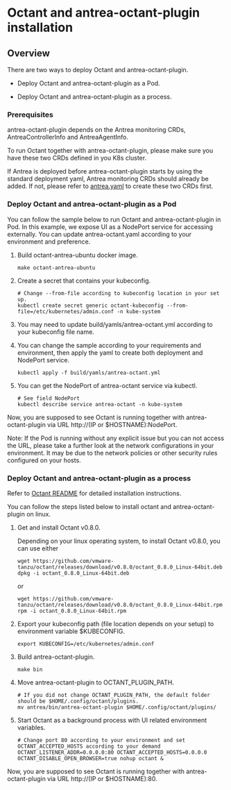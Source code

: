 # Octant and antrea-octant-plugin installation

## Overview

There are two ways to deploy Octant and antrea-octant-plugin.

* Deploy Octant and antrea-octant-plugin as a Pod.

* Deploy Octant and antrea-octant-plugin as a process.


### Prerequisites
antrea-octant-plugin depends on the Antrea monitoring CRDs, AntreaControllerInfo and AntreaAgentInfo.

To run Octant together with antrea-octant-plugin, please make sure you have these two CRDs defined in you K8s cluster.

If Antrea is deployed before antrea-octant-plugin starts by using the standard deployment yaml, Antrea monitoring
CRDs should already be added. If not, please refer to [antrea.yaml](https://github.com/vmware-tanzu/antrea/blob/master/build/yamls/antrea.yml) to
create these two CRDs first.

### Deploy Octant and antrea-octant-plugin as a Pod

You can follow the sample below to run Octant and antrea-octant-plugin in Pod.
In this example, we expose UI as a NodePort service for accessing externally.
You can update antrea-octant.yaml according to your environment and preference.

1. Build octant-antrea-ubuntu docker image.

    ```
    make octant-antrea-ubuntu
    ```

2. Create a secret that contains your kubeconfig.

    ```
    # Change --from-file according to kubeconfig location in your set up.
    kubectl create secret generic octant-kubeconfig --from-file=/etc/kubernetes/admin.conf -n kube-system
    ```

3. You may need to update build/yamls/antrea-octant.yml according to your kubeconfig file name.

4. You can change the sample according to your requirements and environment, then apply the yaml to create both deployment and NodePort service.

    ```
    kubectl apply -f build/yamls/antrea-octant.yml
    ```
5. You can get the NodePort of antrea-octant service via kubectl.

    ```
    # See field NodePort
    kubectl describe service antrea-octant -n kube-system
    ```

Now, you are supposed to see Octant is running together with antrea-octant-plugin via URL http://(IP or $HOSTNAME):NodePort.

Note: If the Pod is running without any explicit issue but you can not access the URL, please take a further look at the network configurations
in your environment. It may be due to the network policies or other security rules configured on your hosts.

### Deploy Octant and antrea-octant-plugin as a process

Refer to [Octant README](https://github.com/vmware-tanzu/octant/blob/master/README.md#installation) for 
detailed installation instructions.

You can follow the steps listed below to install octant and antrea-octant-plugin on linux.

1. Get and install Octant v0.8.0.

    Depending on your linux operating system, to install Octant v0.8.0, you can use either
    ```
    wget https://github.com/vmware-tanzu/octant/releases/download/v0.8.0/octant_0.8.0_Linux-64bit.deb
    dpkg -i octant_0.8.0_Linux-64bit.deb
    ```
    or
    ```
    wget https://github.com/vmware-tanzu/octant/releases/download/v0.8.0/octant_0.8.0_Linux-64bit.rpm
    rpm -i octant_0.8.0_Linux-64bit.rpm
    ```

2. Export your kubeconfig path (file location depends on your setup) to environment variable $KUBECONFIG.

    ```
    export KUBECONFIG=/etc/kubernetes/admin.conf
    ```

3. Build antrea-octant-plugin.

    ```
    make bin
    ```

4. Move antrea-octant-plugin to OCTANT_PLUGIN_PATH.

    ```
    # If you did not change OCTANT_PLUGIN_PATH, the default folder should be $HOME/.config/octant/plugins.
    mv antrea/bin/antrea-octant-plugin $HOME/.config/octant/plugins/
    ```

5. Start Octant as a background process with UI related environment variables.

    ```
    # Change port 80 according to your environment and set OCTANT_ACCEPTED_HOSTS according to your demand
    OCTANT_LISTENER_ADDR=0.0.0.0:80 OCTANT_ACCEPTED_HOSTS=0.0.0.0 OCTANT_DISABLE_OPEN_BROWSER=true nohup octant &
    ```

Now, you are supposed to see Octant is running together with antrea-octant-plugin via URL http://(IP or $HOSTNAME):80.
